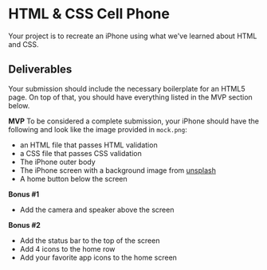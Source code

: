 # HTML & CSS Cell Phone

Your project is to recreate an iPhone using what we've learned about HTML and CSS.

## Deliverables

Your submission should include the necessary boilerplate for an HTML5 page. On top of that, you should have everything listed in the MVP section below.

**MVP**
To be considered a complete submission, your iPhone should have the following and look like the image provided in `mock.png`:

* an HTML file that passes HTML validation
* a CSS file that passes CSS validation
* The iPhone outer body
* The iPhone screen with a background image from [unsplash](https://unsplash.com/)
* A home button below the screen

**Bonus #1**
* Add the camera and speaker above the screen

**Bonus #2**
* Add the status bar to the top of the screen
* Add 4 icons to the home row
* Add your favorite app icons to the home screen
